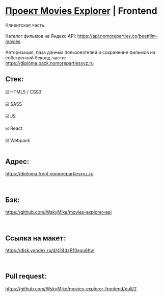# [Проект Movies Explorer](https://diploma.front.nomorepartiesxyz.ru) | Frontend

Клиентская часть. <br><br>
Каталог фильмов на Яндекс API: https://api.nomoreparties.co/beatfilm-movies <br><br>
Авторизация, база данных пользователей и сохранение фильмов на собственной бекэнд-части: <br>
https://diploma.back.nomorepartiesxyz.ru
## Стек:

☑️ HTML5 / CSS3

☑️ SASS

☑️ JS 

☑️  React 

☑️ Webpack

#
## Адрес:

https://diploma.front.nomorepartiesxyz.ru

<br>

## Бэк:
https://github.com/WskyMike/movies-explorer-api

<br>

## Ссылка на макет:
https://disk.yandex.ru/d/414dzR10sgu6hw

<br>

## Pull request:
https://github.com/WskyMike/movies-explorer-frontend/pull/2
